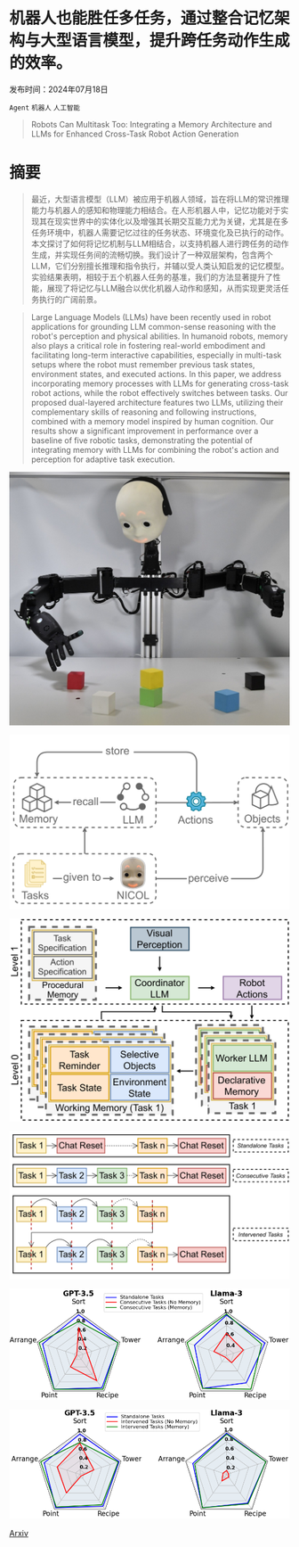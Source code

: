 # 机器人也能胜任多任务，通过整合记忆架构与大型语言模型，提升跨任务动作生成的效率。

发布时间：2024年07月18日

`Agent` `机器人` `人工智能`

> Robots Can Multitask Too: Integrating a Memory Architecture and LLMs for Enhanced Cross-Task Robot Action Generation

# 摘要

> 最近，大型语言模型（LLM）被应用于机器人领域，旨在将LLM的常识推理能力与机器人的感知和物理能力相结合。在人形机器人中，记忆功能对于实现其在现实世界中的实体化以及增强其长期交互能力尤为关键，尤其是在多任务环境中，机器人需要记忆过往的任务状态、环境变化及已执行的动作。本文探讨了如何将记忆机制与LLM相结合，以支持机器人进行跨任务的动作生成，并实现任务间的流畅切换。我们设计了一种双层架构，包含两个LLM，它们分别擅长推理和指令执行，并辅以受人类认知启发的记忆模型。实验结果表明，相较于五个机器人任务的基准，我们的方法显著提升了性能，展现了将记忆与LLM融合以优化机器人动作和感知，从而实现更灵活任务执行的广阔前景。

> Large Language Models (LLMs) have been recently used in robot applications for grounding LLM common-sense reasoning with the robot's perception and physical abilities. In humanoid robots, memory also plays a critical role in fostering real-world embodiment and facilitating long-term interactive capabilities, especially in multi-task setups where the robot must remember previous task states, environment states, and executed actions. In this paper, we address incorporating memory processes with LLMs for generating cross-task robot actions, while the robot effectively switches between tasks. Our proposed dual-layered architecture features two LLMs, utilizing their complementary skills of reasoning and following instructions, combined with a memory model inspired by human cognition. Our results show a significant improvement in performance over a baseline of five robotic tasks, demonstrating the potential of integrating memory with LLMs for combining the robot's action and perception for adaptive task execution.

![机器人也能胜任多任务，通过整合记忆架构与大型语言模型，提升跨任务动作生成的效率。](../../../paper_images/2407.13505/x1.jpg)

![机器人也能胜任多任务，通过整合记忆架构与大型语言模型，提升跨任务动作生成的效率。](../../../paper_images/2407.13505/x2.png)

![机器人也能胜任多任务，通过整合记忆架构与大型语言模型，提升跨任务动作生成的效率。](../../../paper_images/2407.13505/x3.png)

![机器人也能胜任多任务，通过整合记忆架构与大型语言模型，提升跨任务动作生成的效率。](../../../paper_images/2407.13505/x4.png)

![机器人也能胜任多任务，通过整合记忆架构与大型语言模型，提升跨任务动作生成的效率。](../../../paper_images/2407.13505/consecutive.png)

![机器人也能胜任多任务，通过整合记忆架构与大型语言模型，提升跨任务动作生成的效率。](../../../paper_images/2407.13505/intervened.png)

[Arxiv](https://arxiv.org/abs/2407.13505)